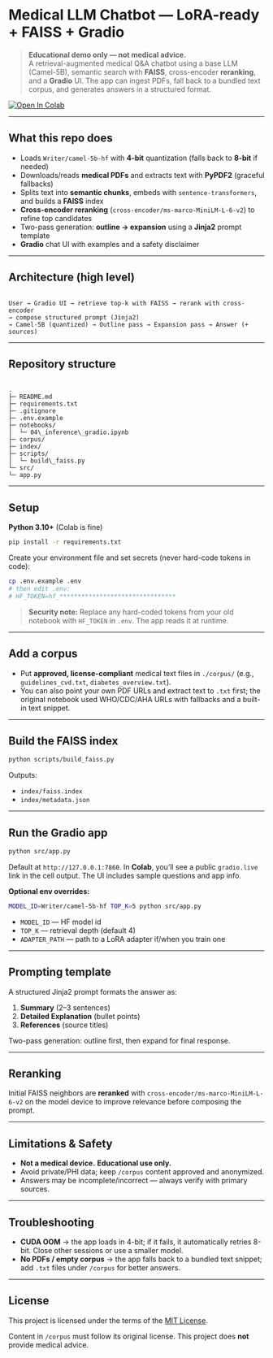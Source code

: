 
# Medical LLM Chatbot — LoRA-ready + FAISS + Gradio

> **Educational demo only — not medical advice.**  
> A retrieval-augmented medical Q&A chatbot using a base LLM (Camel-5B), semantic search with **FAISS**, cross-encoder **reranking**, and a **Gradio** UI. The app can ingest PDFs, fall back to a bundled text corpus, and generates answers in a structured format.

[![Open In Colab](https://colab.research.google.com/assets/colab-badge.svg)](https://colab.research.google.com/drive/1XhOOYXc-XsYsYXw3OLRSpuQ5cRKHlmax?authuser=1#scrollTo=3P37O5Lg6bzn)

---

##  What this repo does

- Loads `Writer/camel-5b-hf` with **4-bit** quantization (falls back to **8-bit** if needed)  
- Downloads/reads **medical PDFs** and extracts text with **PyPDF2** (graceful fallbacks)  
- Splits text into **semantic chunks**, embeds with `sentence-transformers`, and builds a **FAISS** index  
- **Cross-encoder reranking** (`cross-encoder/ms-marco-MiniLM-L-6-v2`) to refine top candidates  
- Two-pass generation: **outline → expansion** using a **Jinja2** prompt template  
- **Gradio** chat UI with examples and a safety disclaimer

---

##  Architecture (high level)

```

User → Gradio UI → retrieve top-k with FAISS → rerank with cross-encoder
→ compose structured prompt (Jinja2)
→ Camel-5B (quantized) → Outline pass → Expansion pass → Answer (+ sources)

```

---

##  Repository structure

```

.
├─ README.md
├─ requirements.txt
├─ .gitignore
├─ .env.example
├─ notebooks/
│  └─ 04\_inference\_gradio.ipynb        
├─ corpus/                              
├─ index/                               
├─ scripts/
│  └─ build\_faiss.py                    
└─ src/
└─ app.py                            

````

---

##  Setup

**Python 3.10+** (Colab is fine)

```bash
pip install -r requirements.txt
````

Create your environment file and set secrets (never hard-code tokens in code):

```bash
cp .env.example .env
# then edit .env:
# HF_TOKEN=hf_********************************
```

> **Security note:** Replace any hard-coded tokens from your old notebook with `HF_TOKEN` in `.env`. The app reads it at runtime.

---

##  Add a corpus

* Put **approved, license-compliant** medical text files in `./corpus/` (e.g., `guidelines_cvd.txt`, `diabetes_overview.txt`).
* You can also point your own PDF URLs and extract text to `.txt` first; the original notebook used WHO/CDC/AHA URLs with fallbacks and a built-in text snippet.

---

##  Build the FAISS index

```bash
python scripts/build_faiss.py
```

Outputs:

* `index/faiss.index`
* `index/metadata.json`

---

##  Run the Gradio app

```bash
python src/app.py
```

Default at `http://127.0.0.1:7860`. In **Colab**, you’ll see a public `gradio.live` link in the cell output. The UI includes sample questions and app info.

**Optional env overrides:**

```bash
MODEL_ID=Writer/camel-5b-hf TOP_K=5 python src/app.py
```

* `MODEL_ID` — HF model id
* `TOP_K` — retrieval depth (default 4)
* `ADAPTER_PATH` — path to a LoRA adapter if/when you train one

---

##  Prompting template

A structured Jinja2 prompt formats the answer as:

1. **Summary** (2–3 sentences)
2. **Detailed Explanation** (bullet points)
3. **References** (source titles)

Two-pass generation: outline first, then expand for final response.

---

##  Reranking

Initial FAISS neighbors are **reranked** with `cross-encoder/ms-marco-MiniLM-L-6-v2` on the model device to improve relevance before composing the prompt.

---

##  Limitations & Safety

* **Not a medical device.** **Educational use only.**
* Avoid private/PHI data; keep `/corpus` content approved and anonymized.
* Answers may be incomplete/incorrect — always verify with primary sources.

---

## Troubleshooting

* **CUDA OOM** → the app loads in 4-bit; if it fails, it automatically retries 8-bit. Close other sessions or use a smaller model.
* **No PDFs / empty corpus** → the app falls back to a bundled text snippet; add `.txt` files under `/corpus` for better answers.

---

## License

This project is licensed under the terms of the [MIT License](LICENSE).

Content in `/corpus` must follow its original license. This project does **not** provide medical advice.


